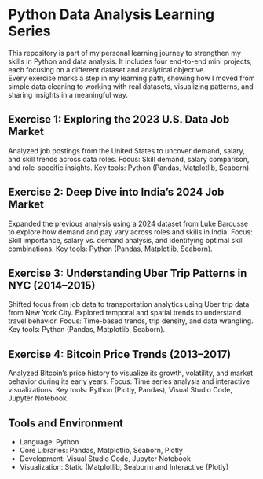 # Python Data Analysis Learning Series

This repository is part of my personal learning journey to strengthen my skills in Python and data analysis. It includes four end-to-end mini projects, each focusing on a different dataset and analytical objective.  
Every exercise marks a step in my learning path, showing how I moved from simple data cleaning to working with real datasets, visualizing patterns, and sharing insights in a meaningful way.

## Exercise 1: Exploring the 2023 U.S. Data Job Market

Analyzed job postings from the United States to uncover demand, salary, and skill trends across data roles.
Focus: Skill demand, salary comparison, and role-specific insights.
Key tools: Python (Pandas, Matplotlib, Seaborn).

## Exercise 2: Deep Dive into India’s 2024 Job Market

Expanded the previous analysis using a 2024 dataset from Luke Barousse to explore how demand and pay vary across roles and skills in India.
Focus: Skill importance, salary vs. demand analysis, and identifying optimal skill combinations.
Key tools: Python (Pandas, Matplotlib, Seaborn).

## Exercise 3: Understanding Uber Trip Patterns in NYC (2014–2015)

Shifted focus from job data to transportation analytics using Uber trip data from New York City. Explored temporal and spatial trends to understand travel behavior.
Focus: Time-based trends, trip density, and data wrangling.
Key tools: Python (Pandas, Matplotlib, Seaborn).

## Exercise 4: Bitcoin Price Trends (2013–2017)

Analyzed Bitcoin’s price history to visualize its growth, volatility, and market behavior during its early years.
Focus: Time series analysis and interactive visualizations.
Key tools: Python (Plotly, Pandas), Visual Studio Code, Jupyter Notebook.

## Tools and Environment

- Language: Python
- Core Libraries: Pandas, Matplotlib, Seaborn, Plotly
- Development: Visual Studio Code, Jupyter Notebook
- Visualization: Static (Matplotlib, Seaborn) and Interactive (Plotly)
